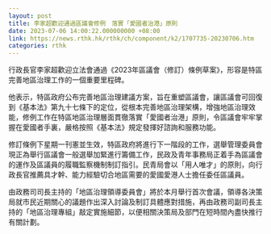 ```yaml
---
layout: post
title: 李家超歡迎通過區議會修例　落實「愛國者治港」原則
date: 2023-07-06 14:00:22.000000000 +08:00
link: https://news.rthk.hk/rthk/ch/component/k2/1707735-20230706.htm
categories: rthk
---
```


行政長官李家超歡迎立法會通過《2023年區議會（修訂）條例草案》，形容是特區完善地區治理工作的一個重要里程碑。

他表示，特區政府公布完善地區治理建議方案，旨在重塑區議會，讓區議會可回復到《基本法》第九十七條下的定位，從根本完善地區治理架構，增強地區治理效能，修例工作在特區地區治理層面貫徹落實「愛國者治港」原則，令區議會牢牢掌握在愛國者手裏，嚴格按照《基本法》規定發揮好諮詢和服務功能。

修訂條例下星期一刊憲並生效，特區政府將進行下一階段的工作，選舉管理委員會現正為舉行區議會一般選舉加緊進行籌備工作，民政及青年事務局正着手為區議會的運作及區議員的履職監察機制制訂指引。民青局會以「用人唯才」的原則，向行政長官推薦具才幹、能力經驗切合地區需要的愛國愛港人士擔任委任區議員。

由政務司司長主持的「地區治理領導委員會」將於本月舉行首次會議，領導各決策局就市民近期關心的議題作出深入討論及制訂具體應對措施，再由政務司副司長主持的「地區治理專組」敲定實施細節，以便相關決策局及部門在短時間內盡快推行有關計劃。
